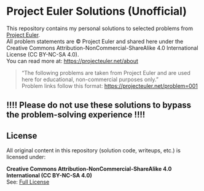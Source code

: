 # Project Euler Solutions (Unofficial)

This repository contains my personal solutions to selected problems from [Project Euler](https://projecteuler.net/).  
All problem statements are © Project Euler and shared here under the Creative Commons Attribution-NonCommercial-ShareAlike 4.0 International License (CC BY-NC-SA 4.0).  
You can read more at: https://projecteuler.net/about

> “The following problems are taken from Project Euler and are used here for educational, non-commercial purposes only.”  
> Problem links follow this format: https://projecteuler.net/problem=001

!!!! Please do not use these solutions to bypass the problem-solving experience !!!!
---

## License

All original content in this repository (solution code, writeups, etc.) is licensed under:

**Creative Commons Attribution-NonCommercial-ShareAlike 4.0 International (CC BY-NC-SA 4.0)**  
See: [Full License](https://creativecommons.org/licenses/by-nc-sa/4.0/legalcode)
